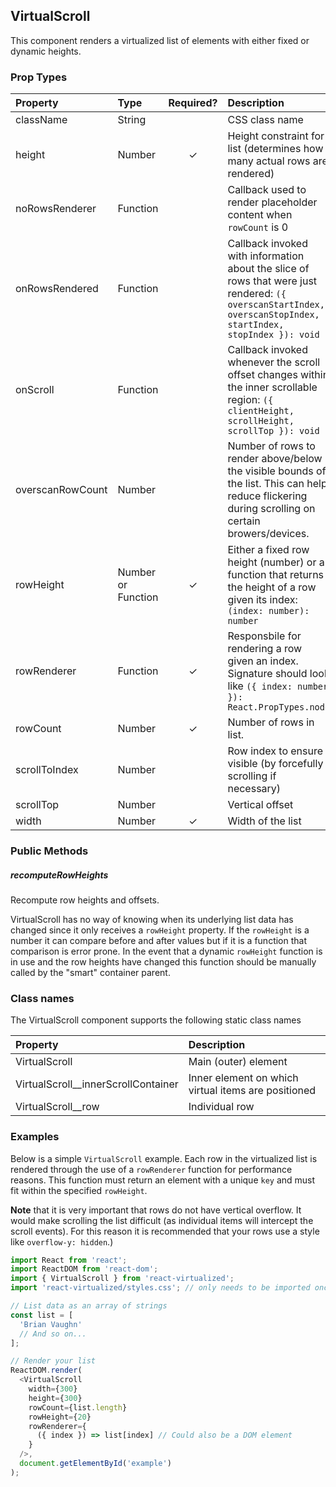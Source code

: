 VirtualScroll
---------------

This component renders a virtualized list of elements with either fixed or dynamic heights.

### Prop Types
| Property | Type | Required? | Description |
|:---|:---|:---:|:---|
| className | String |  | CSS class name |
| height | Number | ✓ | Height constraint for list (determines how many actual rows are rendered) |
| noRowsRenderer | Function |  | Callback used to render placeholder content when `rowCount` is 0 |
| onRowsRendered | Function |  | Callback invoked with information about the slice of rows that were just rendered: `({ overscanStartIndex, overscanStopIndex, startIndex, stopIndex }): void` |
| onScroll | Function |  | Callback invoked whenever the scroll offset changes within the inner scrollable region: `({ clientHeight, scrollHeight, scrollTop }): void` |
| overscanRowCount | Number |  | Number of rows to render above/below the visible bounds of the list. This can help reduce flickering during scrolling on certain browers/devices. |
| rowHeight | Number or Function | ✓ | Either a fixed row height (number) or a function that returns the height of a row given its index: `(index: number): number` |
| rowRenderer | Function | ✓ | Responsbile for rendering a row given an index. Signature should look like `({ index: number }): React.PropTypes.node` |
| rowCount | Number | ✓ | Number of rows in list. |
| scrollToIndex | Number |  | Row index to ensure visible (by forcefully scrolling if necessary) |
| scrollTop | Number |  | Vertical offset |
| width | Number | ✓ | Width of the list |

### Public Methods

##### recomputeRowHeights
Recompute row heights and offsets.

VirtualScroll has no way of knowing when its underlying list data has changed since it only receives a `rowHeight` property. If the `rowHeight` is a number it can compare before and after values but if it is a function that comparison is error prone. In the event that a dynamic `rowHeight` function is in use and the row heights have changed this function should be manually called by the "smart" container parent.

### Class names

The VirtualScroll component supports the following static class names

| Property | Description |
|:---|:---|
| VirtualScroll | Main (outer) element |
| VirtualScroll__innerScrollContainer | Inner element on which virtual items are positioned |
| VirtualScroll__row | Individual row |

### Examples

Below is a simple `VirtualScroll` example. Each row in the virtualized list is rendered through the use of a `rowRenderer` function for performance reasons. This function must return an element with a unique `key` and must fit within the specified `rowHeight`.

**Note** that it is very important that rows do not have vertical overflow.
It would make scrolling the list difficult (as individual items will intercept the scroll events).
For this reason it is recommended that your rows use a style like `overflow-y: hidden`.)

```javascript
import React from 'react';
import ReactDOM from 'react-dom';
import { VirtualScroll } from 'react-virtualized';
import 'react-virtualized/styles.css'; // only needs to be imported once

// List data as an array of strings
const list = [
  'Brian Vaughn'
  // And so on...
];

// Render your list
ReactDOM.render(
  <VirtualScroll
    width={300}
    height={300}
    rowCount={list.length}
    rowHeight={20}
    rowRenderer={
      ({ index }) => list[index] // Could also be a DOM element
    }
  />,
  document.getElementById('example')
);
```
